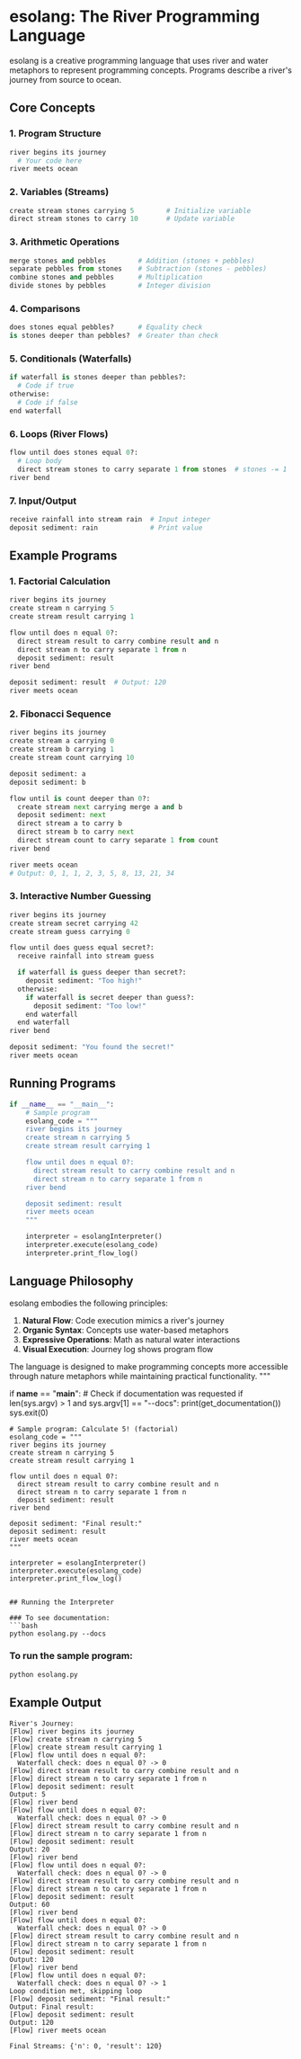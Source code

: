# esolang: The River Programming Language

esolang is a creative programming language that uses river and water metaphors to represent programming concepts. Programs describe a river's journey from source to ocean.

## Core Concepts

### 1. Program Structure

```python
river begins its journey
  # Your code here
river meets ocean
```

### 2. Variables (Streams)

```python
create stream stones carrying 5        # Initialize variable
direct stream stones to carry 10       # Update variable
```

### 3. Arithmetic Operations

```python
merge stones and pebbles        # Addition (stones + pebbles)
separate pebbles from stones    # Subtraction (stones - pebbles)
combine stones and pebbles      # Multiplication
divide stones by pebbles        # Integer division
```

### 4. Comparisons

```python
does stones equal pebbles?      # Equality check
is stones deeper than pebbles?  # Greater than check
```

### 5. Conditionals (Waterfalls)

```python
if waterfall is stones deeper than pebbles?:
  # Code if true
otherwise:
  # Code if false
end waterfall
```

### 6. Loops (River Flows)

```python
flow until does stones equal 0?:
  # Loop body
  direct stream stones to carry separate 1 from stones  # stones -= 1
river bend
```

### 7. Input/Output

```python
receive rainfall into stream rain  # Input integer
deposit sediment: rain             # Print value
```

## Example Programs

### 1. Factorial Calculation

```python
river begins its journey
create stream n carrying 5
create stream result carrying 1

flow until does n equal 0?:
  direct stream result to carry combine result and n
  direct stream n to carry separate 1 from n
  deposit sediment: result
river bend

deposit sediment: result  # Output: 120
river meets ocean
```

### 2. Fibonacci Sequence

```python
river begins its journey
create stream a carrying 0
create stream b carrying 1
create stream count carrying 10

deposit sediment: a
deposit sediment: b

flow until is count deeper than 0?:
  create stream next carrying merge a and b
  deposit sediment: next
  direct stream a to carry b
  direct stream b to carry next
  direct stream count to carry separate 1 from count
river bend

river meets ocean
# Output: 0, 1, 1, 2, 3, 5, 8, 13, 21, 34
```

### 3. Interactive Number Guessing

```python
river begins its journey
create stream secret carrying 42
create stream guess carrying 0

flow until does guess equal secret?:
  receive rainfall into stream guess

  if waterfall is guess deeper than secret?:
    deposit sediment: "Too high!"
  otherwise:
    if waterfall is secret deeper than guess?:
      deposit sediment: "Too low!"
    end waterfall
  end waterfall
river bend

deposit sediment: "You found the secret!"
river meets ocean
```

## Running Programs

```python
if __name__ == "__main__":
    # Sample program
    esolang_code = """
    river begins its journey
    create stream n carrying 5
    create stream result carrying 1

    flow until does n equal 0?:
      direct stream result to carry combine result and n
      direct stream n to carry separate 1 from n
    river bend

    deposit sediment: result
    river meets ocean
    """

    interpreter = esolangInterpreter()
    interpreter.execute(esolang_code)
    interpreter.print_flow_log()
```

## Language Philosophy

esolang embodies the following principles:

1. **Natural Flow**: Code execution mimics a river's journey
2. **Organic Syntax**: Concepts use water-based metaphors
3. **Expressive Operations**: Math as natural water interactions
4. **Visual Execution**: Journey log shows program flow

The language is designed to make programming concepts more accessible through nature metaphors while maintaining practical functionality.
"""

if **name** == "**main**": # Check if documentation was requested
if len(sys.argv) > 1 and sys.argv[1] == "--docs":
print(get_documentation())
sys.exit(0)

    # Sample program: Calculate 5! (factorial)
    esolang_code = """
    river begins its journey
    create stream n carrying 5
    create stream result carrying 1

    flow until does n equal 0?:
      direct stream result to carry combine result and n
      direct stream n to carry separate 1 from n
      deposit sediment: result
    river bend

    deposit sediment: "Final result:"
    deposit sediment: result
    river meets ocean
    """

    interpreter = esolangInterpreter()
    interpreter.execute(esolang_code)
    interpreter.print_flow_log()

````

## Running the Interpreter

### To see documentation:
```bash
python esolang.py --docs
````

### To run the sample program:

```bash
python esolang.py
```

## Example Output

```
River's Journey:
[Flow] river begins its journey
[Flow] create stream n carrying 5
[Flow] create stream result carrying 1
[Flow] flow until does n equal 0?:
  Waterfall check: does n equal 0? -> 0
[Flow] direct stream result to carry combine result and n
[Flow] direct stream n to carry separate 1 from n
[Flow] deposit sediment: result
Output: 5
[Flow] river bend
[Flow] flow until does n equal 0?:
  Waterfall check: does n equal 0? -> 0
[Flow] direct stream result to carry combine result and n
[Flow] direct stream n to carry separate 1 from n
[Flow] deposit sediment: result
Output: 20
[Flow] river bend
[Flow] flow until does n equal 0?:
  Waterfall check: does n equal 0? -> 0
[Flow] direct stream result to carry combine result and n
[Flow] direct stream n to carry separate 1 from n
[Flow] deposit sediment: result
Output: 60
[Flow] river bend
[Flow] flow until does n equal 0?:
  Waterfall check: does n equal 0? -> 0
[Flow] direct stream result to carry combine result and n
[Flow] direct stream n to carry separate 1 from n
[Flow] deposit sediment: result
Output: 120
[Flow] river bend
[Flow] flow until does n equal 0?:
  Waterfall check: does n equal 0? -> 1
Loop condition met, skipping loop
[Flow] deposit sediment: "Final result:"
Output: Final result:
[Flow] deposit sediment: result
Output: 120
[Flow] river meets ocean

Final Streams: {'n': 0, 'result': 120}
```
